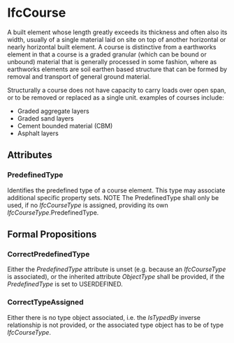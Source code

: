 # IfcCourse

A built element whose length greatly exceeds its thickness and often also its width, usually of a single material laid on site on top of another horizontal or nearly horizontal built element. A course is distinctive from a earthworks element in that a course is a graded granular (which can be bound or unbound) material that is generally processed in some fashion, where as earthworks elements are soil earthen based structure that can be formed by removal and transport of general ground material.
<!-- end of short definition -->

Structurally a course does not have capacity to carry loads over open span, or to be removed or replaced as a single unit. examples of courses include:
* Graded aggregate layers
* Graded sand layers
* Cement bounded material (CBM)
* Asphalt layers

## Attributes

### PredefinedType
Identifies the predefined type of a course element. This type may associate additional specific property sets.
NOTE The PredefinedType shall only be used, if no _IfcCourseType_ is assigned, providing its own _IfcCourseType_.PredefinedType.

## Formal Propositions

### CorrectPredefinedType
Either the _PredefinedType_ attribute is unset (e.g. because an _IfcCourseType_ is associated), or the inherited attribute _ObjectType_ shall be provided, if the _PredefinedType_ is set to USERDEFINED.

### CorrectTypeAssigned
Either there is no type object associated, i.e. the _IsTypedBy_ inverse relationship is not provided, or the associated type object has to be of type _IfcCourseType_.

